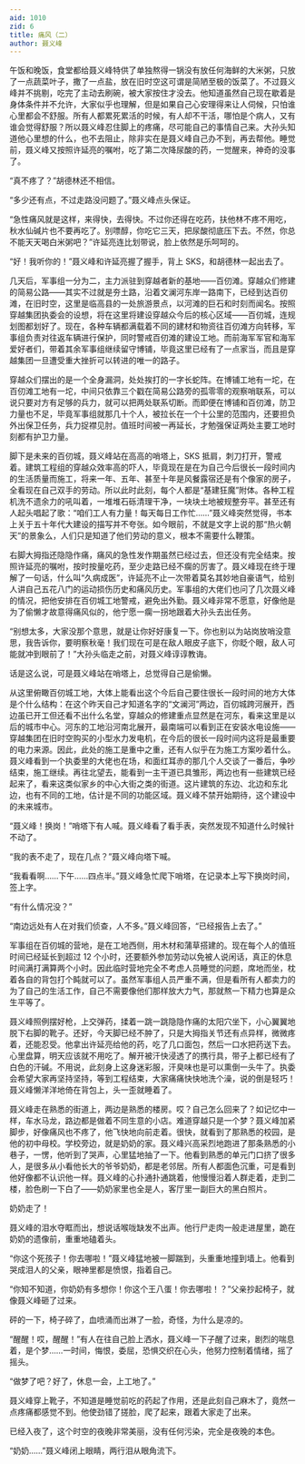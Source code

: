 ```yaml
---
aid: 1010
zid: 6
title: 痛风（二）
author: 聂义峰
---
```


午饭和晚饭，食堂都给聂义峰特供了单独熬得一锅没有放任何海鲜的大米粥，只放了一点蔬菜叶子，撒了一点盐，放在旧时空这可谓是简陋至极的饭菜了。不过聂义峰并不挑剔，吃完了主动去刷碗，被大家按住才没去。他知道虽然自己现在歇着是身体条件并不允许，大家似乎也理解，但是如果自己心安理得来让人伺候，只怕谁心里都会不舒服。所有人都累死累活的时候，有人却不干活，哪怕是个病人，又有谁会觉得舒服？所以聂义峰忍住脚上的疼痛，尽可能自己的事情自己来。大孙头知道他心里想的什么，也不去阻止，除非实在是聂义峰自己办不到，再去帮他。睡觉前，聂义峰又按照许延亮的嘱咐，吃了第二次降尿酸的药，一觉醒来，神奇的没事了。

“真不疼了？”胡德林还不相信。

“多少还有点，不过走路没问题了。”聂义峰点头保证。

“急性痛风就是这样，来得快，去得快。不过你还得在吃药，扶他林不疼不用吃，秋水仙碱片也不要再吃了。别嘌醇，你吃它三天，把尿酸彻底压下去。不然，你总不能天天喝白米粥吧？”许延亮连比划带说，脸上依然是乐呵呵的。

“好！我听你的！”聂义峰和许延亮握了握手，背上 SKS，和胡德林一起出去了。

几天后，军事组一分为二，主力派驻到穿越者新的基地——百仞滩。穿越众们修建的简易公路——其实不过就是夯土路，沿着文澜河东岸一路南下，已经到达百仞滩，在旧时空，这里是临高县的一处旅游景点，以河滩的巨石和时刻而闻名。按照穿越集团执委会的设想，将在这里将建设穿越众今后的核心区域——百仞城，连规划图都划好了。现在，各种车辆都满载着不同的建材和物资往百仞滩方向转移，军事组负责对往返车辆进行保护，同时警戒百仞滩的建设工地。而前海军军官和海军爱好者们，带着其余军事组继续留守博铺，毕竟这里已经有了一点家当，而且是穿越集团一旦遭受重大挫折可以转进的唯一的路子。

穿越众们摆出的是一个全身漏洞，处处挨打的一字长蛇阵。在博铺工地有一坨，在百仞滩工地有一坨，中间只依靠三个戳在简易公路旁的孤零零的观察哨联系，可以说只要对方有足够的兵力，就可以把两处联系切断。而即便在博铺和百仞滩，防卫力量也不足，毕竟军事组就那几十个人，被拉长在一个十公里的范围内，还要担负外出保卫任务，兵力捉襟见肘。值班时间被一再延长，才勉强保证两处主要工地时刻都有护卫力量。

脚下是未来的百仞城，聂义峰站在高高的哨塔上，SKS 抵肩，刺刀打开，警戒着。建筑工程组的穿越众效率高的吓人，毕竟现在是在为自己今后很长一段时间内的生活质量而施工，将来一年、五年、甚至十年是风餐露宿还是有个像家的房子，全看现在自己双手的劳动。所以此时此刻，每个人都是“基建狂魔”附体。各种工程机洗不遗余力的吼叫着，一堆堆石砾清理干净，一块块土地被规整夯平。甚至还有人起头唱起了歌：“咱们工人有力量！每天每日工作忙……”聂义峰突然觉得，书本上关于五十年代大建设的描写并不夸张。如今眼前，不就是文字上说的那“热火朝天”的景象么，人们只是知道了他们劳动的意义，根本不需要什么鞭策。

右脚大拇指还隐隐作痛，痛风的急性发作期虽然已经过去，但还没有完全结束。按照许延亮的嘱咐，按时按量吃药，至少走路已经不瘸的厉害了。聂义峰现在终于理解了一句话，什么叫“久病成医”，许延亮不止一次带着莫名其妙地自豪语气，给别人讲自己五花八门的运动损伤历史和痛风历史。军事组的大佬们也问了几次聂义峰的情况，把他安排在百仞城工地警戒，避免出外勤。聂义峰非常不愿意，好像他是为了偷懒才故意得痛风似的，他宁愿一瘸一拐地跟着大孙头去出任务。

“别想太多，大家没那个意思，就是让你好好康复一下。你也别以为站岗放哨没意思，我告诉你，要明察秋毫！我们现在可是在敌人眼皮子底下，你眨个眼，敌人可能就冲到眼前了！”大孙头临走之前，对聂义峰谆谆教诲。

话是这么说，可是聂义峰站在哨塔上，总觉得自己是偷懒。

从这里俯瞰百仞城工地，大体上能看出这个今后自己要住很长一段时间的地方大体是个什么结构：在这个昨天自己才知道名字的“文澜河”两边，百仞城跨河展开，西边虽已开工但还看不出什么名堂，穿越众的修建重点显然是在河东，看来这里是以后的城市中心。河东的工地沿河南北展开，最南端可以看到正在安装水电设施——穿越集团在旧时空购买的小型水力发电机，在今后的很长一段时间内这将是最重要的电力来源。因此，此处的施工是重中之重，还有人似乎在为施工方案吵着什么。聂义峰看到一个执委里的大佬也在场，和面红耳赤的那几个人交谈了一番后，争吵结束，施工继续。再往北望去，能看到一主干道已具雏形，两边也有一些建筑已经起来了，看来这类似家乡的中心大街之类的街道。这片建筑的东边、北边和东北边，也有不同的工地，估计是不同的功能区域。聂义峰不禁开始期待，这个建设中的未来城市。

“聂义峰！换岗！”哨塔下有人喊。聂义峰看了看手表，突然发现不知道什么时候针不动了。

“我的表不走了，现在几点？”聂义峰向塔下喊。

“我看看啊……下午……四点半。”聂义峰急忙爬下哨塔，在记录本上写下换岗时间，签上字。

“有什么情况没？”

“南边远处有人在对我们侦查，人不多。”聂义峰回答，“已经报告上去了。”

军事组在百仞城的营地，是在工地西侧，用木材和蒲草搭建的。现在每个人的值班时间已经延长到超过 12 个小时，还要额外参加劳动以免被人说闲话，真正的休息时间满打满算两个小时。因此临时营地完全不考虑人员睡觉的问题，席地而坐，枕着各自的背包打个盹就可以了。虽然军事组人员严重不满，但是看所有人都卖力的为了自己的生活工作，自己不需要像他们那样放大力气，那就熬一下精力也算是众生平等了。

聂义峰照例摆好枪，上交弹药，揉着一跳一跳隐隐作痛的太阳穴坐下，小心翼翼地脱下右脚的靴子。还好，今天脚已经不肿了，只是大拇指关节还有点异样，微微疼着，还能忍受。他拿出许延亮给他的药，吃了几口面包，然后一口水把药送下去。心里盘算，明天应该就不用吃了。解开被汗快浸透了的携行具，带子上都已经有了白色的汗碱。不用说，此刻身上这身迷彩服，汗臭味也是可以熏倒一头牛了。执委会希望大家再坚持坚持，等到工程结束，大家痛痛快快地洗个澡，说的倒是轻巧！聂义峰懒洋洋地倚在背包上，头一歪就睡着了。

聂义峰走在熟悉的街道上，两边是熟悉的楼房。哎？自己怎么回来了？如记忆中一样，车水马龙，路边都是做着不同生意的小店。难道穿越只是一个梦？聂义峰加紧脚步，好像痛风也不疼了，他飞快地向前走着。很快，就看到了那熟悉的校园，是他的初中母校。学校旁边，就是奶奶的家。聂义峰兴高采烈地跑进了那条熟悉的小巷子，一愣，他听到了哭声，心里猛地抽了一下。他看到熟悉的单元门口挤了很多人，是很多从小看他长大的爷爷奶奶，都是老邻居。所有人都面色沉重，可是看到他好像都不认识他一样。聂义峰的心扑通扑通跳着，他慢慢沿着人群走着，走到二楼，脸色刷一下白了——奶奶家里也全是人，客厅里一副巨大的黑白照片。

奶奶走了！

聂义峰的泪水夺眶而出，想说话喉咙缺发不出声。他行尸走肉一般走进屋里，跪在奶奶的遗像前，重重地磕着头。

“你这个死孩子！你去哪啦！”聂义峰猛地被一脚踹到，头重重地撞到墙上。他看到哭成泪人的父亲，眼神里都是愤恨，指着自己。

“你知不知道，你奶奶有多想你！你这个王八蛋！你去哪啦！？”父亲抄起椅子，就像聂义峰砸了过来。

砰的一下，椅子碎了，血喷涌而出淋了一脸，奇怪，为什么是凉的。

“醒醒！哎，醒醒！”有人在往自己脸上洒水，聂义峰一下子醒了过来，剧烈的喘息着，是个梦……一时间，悔恨，委屈，恐惧交织在心头，他努力控制着情绪，摇了摇头。

“做梦了吧？好了，休息一会，上工地了。”

聂义峰穿上靴子，不知道是睡觉前吃的药起了作用，还是此刻自己麻木了，竟然一点疼痛都感觉不到。他使劲错了搓脸，爬了起来，跟着大家走了出来。

已经入夜了，这个时空的夜晚非常美丽，没有任何污染，完全是夜晚的本色。

“奶奶……”聂义峰闭上眼睛，两行泪从眼角流下。
